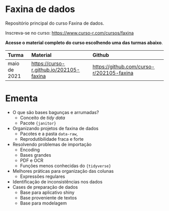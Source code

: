 
# Faxina de dados

<!-- README.md is generated from README.Rmd. Please edit that file -->

Repositório principal do curso Faxina de dados.

Inscreva-se no curso: <https://www.curso-r.com/cursos/faxina>

**Acesse o material completo do curso escolhendo uma das turmas
abaixo**.

| Turma        | Material                                  | Github                                     |
|:-------------|:------------------------------------------|:-------------------------------------------|
| maio de 2021 | <https://curso-r.github.io/202105-faxina> | <https://github.com/curso-r/202105-faxina> |

# Ementa

-   O que são bases bagunças e arrumadas?
    -   Conceito de *tidy data*
    -   Pacote `{janitor}`
-   Organizando projetos de faxina de dados
    -   Pacotes e a pasta `data-raw`,
    -   Reprodutibilidade fraca e forte
-   Resolvendo problemas de importação
    -   Encoding
    -   Bases grandes
    -   PDF e OCR
    -   Funções menos conhecidas do `{tidyverse}`
-   Melhores práticas para organização das colunas
    -   Expressões regulares
-   Identificação de inconsistências nos dados
-   Cases de preparação de dados
    -   Base para aplicativo shiny
    -   Base proveniente de textos
    -   Base para modelagem
